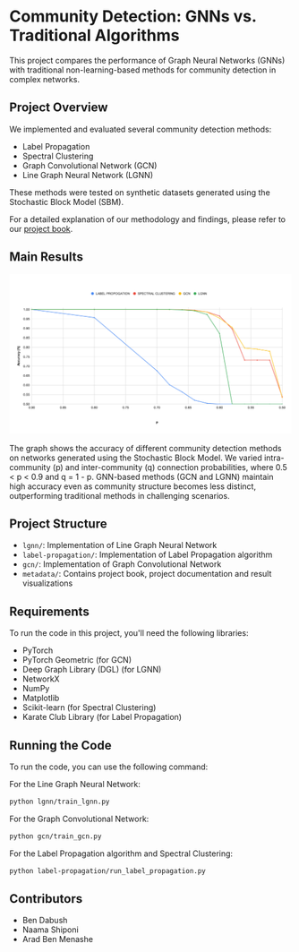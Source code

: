 # Community Detection: GNNs vs. Traditional Algorithms

This project compares the performance of Graph Neural Networks (GNNs) with traditional non-learning-based methods for community detection in complex networks.

## Project Overview

We implemented and evaluated several community detection methods:

- Label Propagation
- Spectral Clustering
- Graph Convolutional Network (GCN)
- Line Graph Neural Network (LGNN)

These methods were tested on synthetic datasets generated using the Stochastic Block Model (SBM).

For a detailed explanation of our methodology and findings, please refer to our [project book](metadata/project_book.pdf).

## Main Results

![Community Detection Results](metadata/main_pq_results.svg)

The graph shows the accuracy of different community detection methods on networks generated using the Stochastic Block Model. We varied intra-community (p) and inter-community (q) connection probabilities, where 0.5 < p < 0.9 and q = 1 - p. GNN-based methods (GCN and LGNN) maintain high accuracy even as community structure becomes less distinct, outperforming traditional methods in challenging scenarios.

## Project Structure

- `lgnn/`: Implementation of Line Graph Neural Network
- `label-propagation/`: Implementation of Label Propagation algorithm
- `gcn/`: Implementation of Graph Convolutional Network
- `metadata/`: Contains project book, project documentation and result visualizations

## Requirements

To run the code in this project, you'll need the following libraries:

- PyTorch
- PyTorch Geometric (for GCN)
- Deep Graph Library (DGL) (for LGNN)
- NetworkX
- NumPy
- Matplotlib
- Scikit-learn (for Spectral Clustering)
- Karate Club Library (for Label Propagation)

## Running the Code

To run the code, you can use the following command:

For the Line Graph Neural Network:

```bash
python lgnn/train_lgnn.py
```

For the Graph Convolutional Network:

```bash
python gcn/train_gcn.py
```

For the Label Propagation algorithm and Spectral Clustering:

```bash
python label-propagation/run_label_propagation.py
```

## Contributors

- Ben Dabush
- Naama Shiponi
- Arad Ben Menashe
